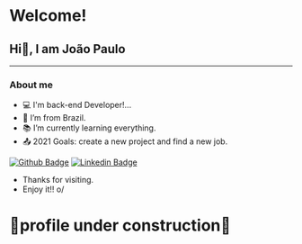 # Welcome!
## Hi👋, I am João Paulo
---------------------------------------------------------------------------------------------------------


### About me

- :computer: I'm back-end Developer!...
- :house_with_garden: I’m from Brazil.
- :books: I’m currently learning everything.
- :outbox_tray: 2021 Goals: create a new project and find a new job.

[![Github Badge](https://img.shields.io/badge/GitHub-100000?style=for-the-badge&logo=github&logoColor=whitehttps://github.com/joaoac2018)](https://github.com/joaoac2018)
[![Linkedin Badge](https://img.shields.io/badge/LinkedIn-0077B5?style=for-the-badge&logo=linkedin&logoColor=white)](https://www.linkedin.com/in/jo%C3%A3o-paulo-cruz-94988284/)
- Thanks for visiting.
- Enjoy it!! o/


# :construction:__profile under construction__:construction:


